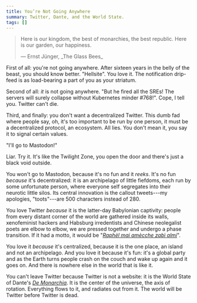 ```yaml
---
title: You’re Not Going Anywhere
summary: Twitter, Dante, and the World State.
tags: []
---
```


>Here is our kingdom, the best of monarchies, the best republic. Here is our garden, our happiness.
>
> <p class="cite"> —  Ernst Jünger, _The Glass Bees_ </p>

First of all: you're not going anywhere. After sixteen years in the belly of the beast, you should know better. "Hellsite". You love it. The notification drip-feed is as load-bearing a part of you as your striatum.

Second of all: _it_ is not going anywhere. "But he fired all the SREs! The servers will surely collapse without Kubernetes minder #768!". Cope, I tell you. Twitter can't die.

Third, and finally: you don't want a decentralized Twitter. This dumb fad where people say, oh, it's too important to be run by one person, it must be a decentralized protocol, an ecosystem. All lies. You don't mean it, you say it to signal certain values.

"I'll go to Mastodon!"

Liar. Try it. It's like the Twilight Zone, you open the door and there's just a black void outside.

You won't go to Mastodon, because it's no fun and it _reeks_. It's no fun _because_ it's decentralized: it is an archipelago of little fiefdoms, each run by some unfortunate person, where everyone self segregates into their neurotic little silos. Its central innovation is the callout tweets---my apologies, "toots"---are 500 characters instead of 280.

You love Twitter _because_ it is the latter-day Babylonian captivity: people from every distant corner of the world are gathered inside its walls, xenofeminist hackers and Habsburg irredentists and Chinese neolegalist poets are elbow to elbow, we are pressed together and undergo a phase transition. If it had a motto, it would be "[_Raphèl mai amècche zabì almi_][raphel]".

You love it _because_ it's centralized, because it is the one place, an island and not an archipelago. And you love it because it's fun: it's a global party and as the Earth turns people crash on the couch and wake up again and it goes on. And there is nowhere else in the world that is like it.

You can't leave Twitter because Twitter is not a website: it is the World State of Dante's _[De Monarchia][dante]_. It is the center of the universe, the axis of rotation. Everything flows to it, and radiates out from it. The world will be Twitter before Twitter is dead.

[raphel]: https://en.wikipedia.org/wiki/Raph%C3%A8l_mai_am%C3%A8cche_zab%C3%AC_almi
[dante]: https://en.wikipedia.org/wiki/De_Monarchia
